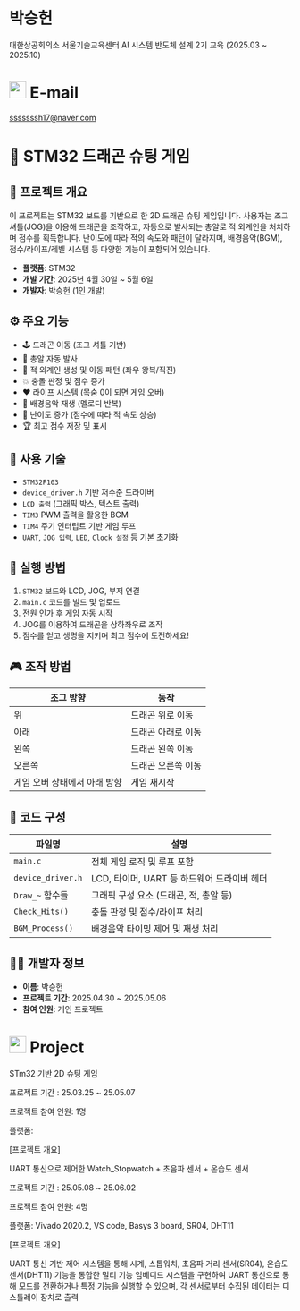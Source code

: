 # 박승헌
대한상공회의소 서울기술교육센터 AI 시스템 반도체 설계 2기 교육 (2025.03 ~ 2025.10)

# <img src="https://github.com/user-attachments/assets/c593d560-a5bd-4d4d-a42e-2673fa696a53" width="30">  E-mail
sssssssh17@naver.com

# 🐉 STM32 드래곤 슈팅 게임

## 📌 프로젝트 개요
이 프로젝트는 STM32 보드를 기반으로 한 2D 드래곤 슈팅 게임입니다. 사용자는 조그 셔틀(JOG)을 이용해 드래곤을 조작하고, 자동으로 발사되는 총알로 적 외계인을 처치하며 점수를 획득합니다. 난이도에 따라 적의 속도와 패턴이 달라지며, 배경음악(BGM), 점수/라이프/레벨 시스템 등 다양한 기능이 포함되어 있습니다.

- **플랫폼**: STM32
- **개발 기간**: 2025년 4월 30일 ~ 5월 6일
- **개발자**: 박승헌 (1인 개발)

## ⚙️ 주요 기능

- 🕹️ 드래곤 이동 (조그 셔틀 기반)
- 🔫 총알 자동 발사
- 👾 적 외계인 생성 및 이동 패턴 (좌우 왕복/직진)
- 💥 충돌 판정 및 점수 증가
- ❤️ 라이프 시스템 (목숨 0이 되면 게임 오버)
- 🎼 배경음악 재생 (멜로디 반복)
- 🔁 난이도 증가 (점수에 따라 적 속도 상승)
- 🏆 최고 점수 저장 및 표시

## 🔧 사용 기술

- `STM32F103`
- `device_driver.h` 기반 저수준 드라이버
- `LCD 출력` (그래픽 박스, 텍스트 출력)
- `TIM3` PWM 출력을 활용한 BGM
- `TIM4` 주기 인터럽트 기반 게임 루프
- `UART`, `JOG 입력`, `LED`, `Clock 설정` 등 기본 초기화

## 🚀 실행 방법

1. `STM32` 보드와 LCD, JOG, 부저 연결
2. `main.c` 코드를 빌드 및 업로드
3. 전원 인가 후 게임 자동 시작
4. JOG를 이용하여 드래곤을 상하좌우로 조작
5. 점수를 얻고 생명을 지키며 최고 점수에 도전하세요!

## 🎮 조작 방법

| 조그 방향 | 동작 |
|-----------|------|
| 위        | 드래곤 위로 이동 |
| 아래      | 드래곤 아래로 이동 |
| 왼쪽      | 드래곤 왼쪽 이동 |
| 오른쪽    | 드래곤 오른쪽 이동 |
| 게임 오버 상태에서 아래 방향 | 게임 재시작 |

## 📁 코드 구성

| 파일명     | 설명 |
|------------|------|
| `main.c`   | 전체 게임 로직 및 루프 포함 |
| `device_driver.h` | LCD, 타이머, UART 등 하드웨어 드라이버 헤더 |
| `Draw_~` 함수들 | 그래픽 구성 요소 (드래곤, 적, 총알 등) |
| `Check_Hits()` | 충돌 판정 및 점수/라이프 처리 |
| `BGM_Process()` | 배경음악 타이밍 제어 및 재생 처리 |

## 🙋‍♂️ 개발자 정보

- **이름**: 박승헌
- **프로젝트 기간**: 2025.04.30 ~ 2025.05.06
- **참여 인원**: 개인 프로젝트

# <img src="https://github.com/user-attachments/assets/d15f7eca-747d-478b-b161-5d0152ea98e8" width="30"> Project
STm32 기반 2D 슈팅 게임

프로젝트 기간 : 25.03.25 ~ 25.05.07

프로젝트 참여 인원: 1명

플랫폼: 

[프로젝트 개요]



UART 통신으로 제어한 Watch_Stopwatch + 초음파 센서 + 온습도 센서

프로젝트 기간 : 25.05.08 ~ 25.06.02

프로젝트 참여 인원: 4명

플랫폼: Vivado 2020.2, VS code, Basys 3 board, SR04, DHT11

[프로젝트 개요]

UART 통신 기반 제어 시스템을 통해 시계, 스톱워치, 초음파 거리 센서(SR04), 온습도 센서(DHT11) 기능을 통합한 멀티 기능 임베디드 시스템을 구현하여 UART 통신으로 통해 모드를 전환하거나 특정 기능을 실행할 수 있으며, 각 센서로부터 수집된 데이터는 디스틀레이 장치로 출력
